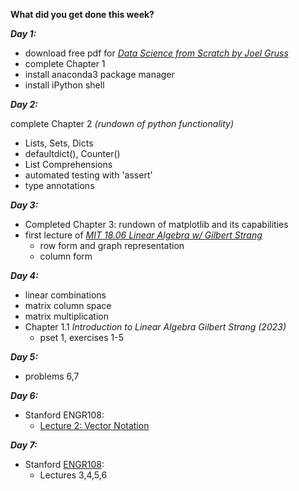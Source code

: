 **What did you get done this week?**

**_Day 1:_**
- download free pdf for _[Data Science from Scratch by Joel Gruss](https://www.oreilly.com/library/view/data-science-from/9781492041122/)_
- complete Chapter 1
- install anaconda3 package manager
- install iPython shell

**_Day 2:_**

complete Chapter 2 
  _(rundown of python functionality)_
  -  Lists, Sets, Dicts
  -  defaultdict(), Counter()
  -  List Comprehensions
  -  automated testing with 'assert'
  -  type annotations

**_Day 3:_**

  - Completed Chapter 3: rundown of matplotlib and its capabilities
  - first lecture of [_MIT 18.06 Linear Algebra w/ Gilbert Strang_](https://ocw.mit.edu/courses/18-06-linear-algebra-spring-2010/video_galleries/video-lectures/)
    - row form and graph representation
    - column form 

**_Day 4:_**

- linear combinations
- matrix column space
- matrix multiplication
- Chapter 1.1 _Introduction to Linear Algebra Gilbert Strang (2023)_
  - pset 1, exercises 1-5

**_Day 5:_**

- problems 6,7

**_Day 6:_**

- Stanford ENGR108:
  - [Lecture 2: Vector Notation](https://youtu.be/vVspolIKPgc?si=P_75ZGbdWfj_lPe6)   

**_Day 7:_**

- Stanford [ENGR108](https://youtube.com/playlist?list=PLoROMvodv4rMz-WbFQtNUsUElIh2cPmN9&si=i4g4iva7wqdyVuYE):
  - Lectures 3,4,5,6

  
